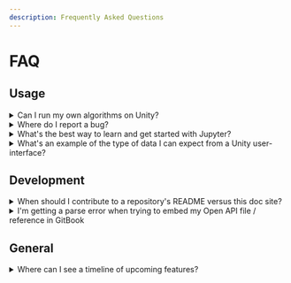 ```yaml
---
description: Frequently Asked Questions
---
```


# FAQ

## Usage

<details>

<summary>Can I run my own algorithms on Unity?</summary>

Currently, within the Jupyter-based interface you may unit test your own algorithms. Running your algorithms at scale in our Science Processing system is a future capability being actively developed.

</details>

<details>

<summary>Where do I report a bug?</summary>

Currently, the best way to file a bug is to navigate to [https://github.com/unity-sds](https://github.com/unity-sds) and identify the repository which best pertains to your issue, and file there by clicking on the "Issues" tab.

For example, for:\
\- Analytics issues: [https://github.com/unity-sds/unity-analytics](https://github.com/unity-sds/unity-analytics)\
\- Algorithm issues: [https://github.com/unity-sds/unity-ads-deployment](https://github.com/unity-sds/unity-ads-deployment)\
\- Common service issues: [https://github.com/unity-sds/unity-cs](https://github.com/unity-sds/unity-cs)\
\- Data issues: [https://github.com/unity-sds/unity-data-services](https://github.com/unity-sds/unity-data-services)\
\- Science processing issues: [https://github.com/unity-sds/unity-sps-prototype](https://github.com/unity-sds/unity-sps-prototype), [https://github.com/unity-sds/unity-sps-workflows](https://github.com/unity-sds/unity-sps-workflows), [https://github.com/unity-sds/ades\_wpst](https://github.com/unity-sds/ades\_wpst)\
\- Documentation issues: [https://github.com/unity-sds/unity-docs](https://github.com/unity-sds/unity-docs)\
\
In the future, we aim to have a centralized ticket triaging system.



</details>

<details>

<summary>What's the best way to learn and get started with Jupyter?</summary>

Please see: [https://jupyterlab.readthedocs.io/en/stable/getting\_started/overview.html](https://jupyterlab.readthedocs.io/en/stable/getting\_started/overview.html)

</details>

<details>

<summary>What's an example of the type of data I can expect from a Unity user-interface?</summary>

As an example, see the below query and data returned from the "Working with Data" Jupyter notebook: \
\
Query/Action:\
\
Response:&#x20;



</details>

## Development

<details>

<summary>When should I contribute to a repository's README versus this doc site?</summary>

Think of a `README.md` as an introduction to a particular module of software and this doc site (i.e. GitBook) as an introduction to the aggregated software experience. Depending on the nature of the software repository hosting the `README.md`, whether a miscellanous tool or an all-encompassing mega-repository, you'll have to decide where to conribute. For the former case, contributing to a `README.md` is usually sufficient - especially if the tool is not core to the software experience and hasn't been described already in this central doc site. For the latter, it is preferable to contribute content (esp. user guides, developer guides, admin guides, feature list, quickstarts, FAQ, contributing guides, etc.) to our central doc site versus individual `README's`. In this case, still make sure to provide links to sections within the `README.md` to relevant areas of this doc site as needed (see [example README.md](https://github.com/unity-sds/unity-architecture#readme)).

</details>

<details>

<summary>I'm getting a parse error when trying to embed my Open API file / reference in GitBook</summary>

If you're getting an error such as "Could not parse the Open API file, it is most likely invalid" - try ensuring you are pointing to a URL that is showing the _raw_ OpenAPI document file - not a rendering. For example, pointing to a GitHub link, ensure your link is pointing to the raw version and not an HTML page (check via the page source).

</details>

## General

<details>

<summary>Where can I see a timeline of upcoming features?</summary>

TBD

</details>
